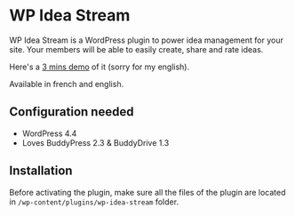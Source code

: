 WP Idea Stream
==============

WP Idea Stream is a WordPress plugin to power idea management for your site. Your members will be able to easily create, share and rate ideas.

Here's a [3 mins demo](http://vimeo.com/107403493) of it (sorry for my english).

Available in french and english.

Configuration needed
--------------------

+ WordPress 4.4
+ Loves BuddyPress 2.3 & BuddyDrive 1.3

Installation
------------

Before activating the plugin, make sure all the files of the plugin are located in `/wp-content/plugins/wp-idea-stream` folder.
